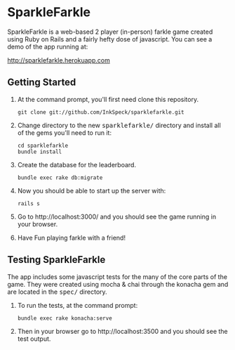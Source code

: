 # SparkleFarkle

SparkleFarkle is a web-based 2 player (in-person) farkle game created using Ruby on Rails and a fairly hefty dose of javascript. You can see a demo of the app running at:

   http://sparklefarkle.herokuapp.com

## Getting Started

1. At the command prompt, you'll first need clone this repository.

   ```
   git clone git://github.com/InkSpeck/sparklefarkle.git
   ```
   
2. Change directory to the new <tt>sparklefarkle/</tt> directory and install all of the gems you'll need to run it:

   ```
   cd sparklefarkle
   bundle install
   ```

3. Create the database for the leaderboard.

   ```
   bundle exec rake db:migrate
   ```

4. Now you should be able to start up the server with:

   ```
   rails s
   ```

5. Go to http://localhost:3000/ and you should see the game running in your browser.

6. Have Fun playing farkle with a friend!

## Testing SparkleFarkle

The app includes some javascript tests for the many of the core parts of the game.
They were created using mocha & chai through the konacha gem and are located in the <tt>spec/</tt> directory.

1. To run the tests, at the command prompt:

   ```
   bundle exec rake konacha:serve
   ```

2. Then in your browser go to http://localhost:3500 and you should see the test output.



